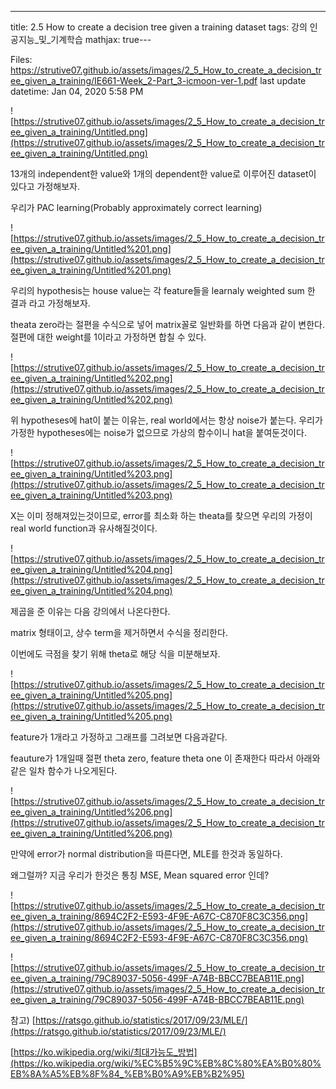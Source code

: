 ---
title:  2.5 How to create a decision tree given a training dataset
tags: 강의 인공지능_및_기계학습
mathjax: true---


Files: https://strutive07.github.io/assets/images/2_5_How_to_create_a_decision_tree_given_a_training/IE661-Week_2-Part_3-icmoon-ver-1.pdf
last update datetime: Jan 04, 2020 5:58 PM

![https://strutive07.github.io/assets/images/2_5_How_to_create_a_decision_tree_given_a_training/Untitled.png](https://strutive07.github.io/assets/images/2_5_How_to_create_a_decision_tree_given_a_training/Untitled.png)

13개의 independent한 value와 1개의 dependent한 value로 이루어진 dataset이 있다고 가정해보자.

우리가 PAC learning(Probably approximately correct learning)

![https://strutive07.github.io/assets/images/2_5_How_to_create_a_decision_tree_given_a_training/Untitled%201.png](https://strutive07.github.io/assets/images/2_5_How_to_create_a_decision_tree_given_a_training/Untitled%201.png)

우리의 hypothesis는  house value는 각 feature들을 learnaly weighted sum 한 결과 라고 가정해보자.

theata zero라는 절편을 수식으로 넣어 matrix꼴로 일반화를 하면 다음과 같이 변한다. 절편에 대한 weight를 1이라고 가정하면 합칠 수 있다.

![https://strutive07.github.io/assets/images/2_5_How_to_create_a_decision_tree_given_a_training/Untitled%202.png](https://strutive07.github.io/assets/images/2_5_How_to_create_a_decision_tree_given_a_training/Untitled%202.png)

위 hypotheses에 hat이 붙는 이유는, real world에서는 항상 noise가 붙는다. 우리가 가정한 hypotheses에는 noise가 없으므로 가상의 함수이니 hat을 붙여둔것이다.

![https://strutive07.github.io/assets/images/2_5_How_to_create_a_decision_tree_given_a_training/Untitled%203.png](https://strutive07.github.io/assets/images/2_5_How_to_create_a_decision_tree_given_a_training/Untitled%203.png)

X는 이미 정해져있는것이므로, error를 최소화 하는 theata를 찾으면 우리의 가정이 real world function과 유사해질것이다.

![https://strutive07.github.io/assets/images/2_5_How_to_create_a_decision_tree_given_a_training/Untitled%204.png](https://strutive07.github.io/assets/images/2_5_How_to_create_a_decision_tree_given_a_training/Untitled%204.png)

제곱을 준 이유는 다음 강의에서 나온다한다.

matrix 형태이고, 상수 term을 제거하면서 수식을 정리한다.

이번에도 극점을 찾기 위해 theta로 해당 식을 미분해보자.

![https://strutive07.github.io/assets/images/2_5_How_to_create_a_decision_tree_given_a_training/Untitled%205.png](https://strutive07.github.io/assets/images/2_5_How_to_create_a_decision_tree_given_a_training/Untitled%205.png)

feature가 1개라고 가정하고 그래프를 그려보면 다음과같다.

feauture가 1개일때 절편 theta zero, feature theta one 이 존재한다 따라서 아래와같은 일차 함수가 나오게된다.

![https://strutive07.github.io/assets/images/2_5_How_to_create_a_decision_tree_given_a_training/Untitled%206.png](https://strutive07.github.io/assets/images/2_5_How_to_create_a_decision_tree_given_a_training/Untitled%206.png)

만약에 error가 normal distribution을 따른다면, MLE를 한것과 동일하다.

왜그럴까? 지금 우리가 한것은 통칭 MSE, Mean squared error 인데?

![https://strutive07.github.io/assets/images/2_5_How_to_create_a_decision_tree_given_a_training/8694C2F2-E593-4F9E-A67C-C870F8C3C356.png](https://strutive07.github.io/assets/images/2_5_How_to_create_a_decision_tree_given_a_training/8694C2F2-E593-4F9E-A67C-C870F8C3C356.png)

![https://strutive07.github.io/assets/images/2_5_How_to_create_a_decision_tree_given_a_training/79C89037-5056-499F-A74B-BBCC7BEAB11E.png](https://strutive07.github.io/assets/images/2_5_How_to_create_a_decision_tree_given_a_training/79C89037-5056-499F-A74B-BBCC7BEAB11E.png)

참고) [https://ratsgo.github.io/statistics/2017/09/23/MLE/](https://ratsgo.github.io/statistics/2017/09/23/MLE/)

[https://ko.wikipedia.org/wiki/최대가능도_방법](https://ko.wikipedia.org/wiki/%EC%B5%9C%EB%8C%80%EA%B0%80%EB%8A%A5%EB%8F%84_%EB%B0%A9%EB%B2%95)